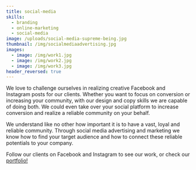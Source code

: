 ```yaml
---
title: social-media
skills:
  - branding
  - online-marketing
  - social-media
image: /uploads/social-media-supreme-being.jpg
thumbnail: /img/socialmediaadvertising.jpg
images:
  - image: /img/work1.jpg
  - image: /img/work2.jpg
  - image: /img/work3.jpg
header_reversed: true
---
```



We love to challenge ourselves in realizing creative Facebook and Instagram posts for our clients. Whether you want to focus on conversion or increasing your community, with our design and copy skills we are capable of doing both. We could even take over your social platform to increase conversion and realize a reliable community on your behalf.

We understand like no other how important it is to have a vast, loyal and reliable community. Through social media advertising and marketing we know how to find your target audience and how to connect these reliable potentials to your company.

Follow our clients on Facebook and Instagram to see our work, or check our [portfolio!](/work/)